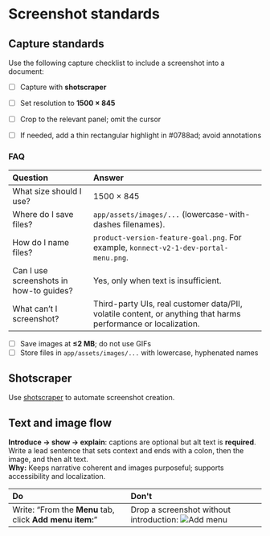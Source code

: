 # Screenshot standards


## Capture standards

Use the following capture checklist to include a screenshot into a document:
- [ ] Capture with **shotscraper**  
- [ ] Set resolution to **1500 × 845**  
- [ ] Crop to the relevant panel; omit the cursor  
- [ ] If needed, add a thin rectangular highlight in #0788ad; avoid annotations  


### FAQ

| Question | Answer |
| :---- | :---- |
| What size should I use? | 1500 × 845 |
| Where do I save files? | `app/assets/images/...` (lowercase-with-dashes filenames). |
| How do I name files? | `product-version-feature-goal.png`. For example, `konnect-v2-1-dev-portal-menu.png`. |
| Can I use screenshots in how-to guides? | Yes, only when text is insufficient. |
| What can’t I screenshot? | Third-party UIs, real customer data/PII, volatile content, or anything that harms performance or localization. |


- [ ] Save images at **≤2 MB**; do not use GIFs  
- [ ] Store files in `app/assets/images/...` with lowercase, hyphenated names

## Shotscraper
Use [shotscraper](https://github.com/Kong/developer.konghq.com/tree/main/tools/screenshots) to automate screenshot creation. 

## Text and image flow

**Introduce → show → explain**: captions are optional but alt text is **required**. Write a lead sentence that sets context and ends with a colon, then the image, and then alt text.  
**Why:** Keeps narrative coherent and images purposeful; supports accessibility and localization.  

| Do | Don't |
| :---- | :---- |
| Write: “From the **Menu** tab, click **Add menu item:**” | Drop a screenshot without introduction: ![Add menu](/assets/images/docs/add-menu.png) |
